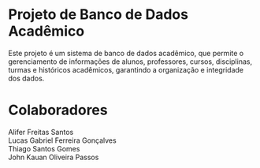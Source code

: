 # Projeto de Banco de Dados Acadêmico
Este projeto é um sistema de banco de dados acadêmico, que permite o gerenciamento de informações de alunos, professores, cursos, disciplinas, turmas e históricos acadêmicos, garantindo a organização e integridade dos dados.

# Colaboradores
Alifer Freitas Santos  
Lucas Gabriel Ferreira Gonçalves  
Thiago Santos Gomes  
John Kauan Oliveira Passos  

